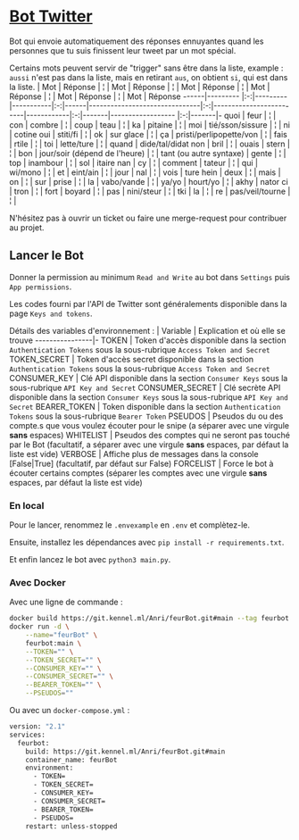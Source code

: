 # [Bot Twitter](https://twitter.com/Myshawii)

Bot qui envoie automatiquement des réponses ennuyantes quand les personnes que tu suis finissent leur tweet par un mot spécial.

Certains mots peuvent servir de "trigger" sans être dans la liste, example : `aussi` n'est pas dans la liste, mais en retirant `aus`, on obtient `si`, qui est dans la liste.
| Mot | Réponse    | ¦ | Mot     | Réponse   | ¦ | Mot  | Réponse                       | ¦ | Mot                     | Réponse    | ¦ | Mot   | Réponse           | ¦ | Mot   | Réponse
------|---------   |:-:|---------|-----------|:-:|------|-------------------------------|:-:|-------------------------|------------|:-:|-------|------------------ |:-:|-------|-
quoi  | feur       | ¦ | con     | combre    | ¦ | coup | teau                          | ¦ | ka                      | pitaine    | ¦ | moi   | tié/sson/sissure  | ¦ | ni    | cotine
oui   | stiti/fi   | ¦ | ok      | sur glace | ¦ | ça   | pristi/perlipopette/von       | ¦ | fais                    | rtile      | ¦ | toi   | lette/ture        | ¦ | quand | dide/tal/didat
non   | bril       | ¦ | ouais   | stern     | ¦ | bon  | jour/soir (dépend de l'heure) | ¦ | tant (ou autre syntaxe) | gente      | ¦ | top   | inambour          | ¦ | sol   | itaire
nan   | cy         | ¦ | comment | tateur    | ¦ | qui  | wi/mono                       | ¦ | et                      | eint/ain   | ¦ | jour  | nal               | ¦ | vois  | ture
hein  | deux       | ¦ | mais    | on        | ¦ | sur  | prise                         | ¦ | la                      | vabo/vande | ¦ | ya/yo | hourt/yo          | ¦ | akhy  | nator
ci    | tron       | ¦ | fort    | boyard    | ¦ | pas  | nini/steur                    | ¦ | tki                     | la         | ¦ | re    | pas/veil/tourne   | ¦ |

N'hésitez pas à ouvrir un ticket ou faire une merge-request pour contribuer au projet.

## Lancer le Bot

Donner la permission au minimum `Read and Write` au bot dans `Settings` puis `App permissions`.

Les codes fourni par l'API de Twitter sont généralements disponible dans la page `Keys and tokens`.

Détails des variables d'environnement :
| Variable      | Explication et où elle se trouve
----------------|-
TOKEN           | Token d'accès disponible dans la section `Authentication Tokens` sous la sous-rubrique `Access Token and Secret`
TOKEN_SECRET    | Token d'accès secret disponible dans la section `Authentication Tokens` sous la sous-rubrique `Access Token and Secret`
CONSUMER_KEY    | Clé API disponible dans la section `Consumer Keys` sous la sous-rubrique `API Key and Secret`
CONSUMER_SECRET | Clé secrète API disponible dans la section `Consumer Keys` sous la sous-rubrique `API Key and Secret`
BEARER_TOKEN    | Token disponible dans la section `Authentication Tokens` sous la sous-rubrique `Bearer Token`
PSEUDOS         | Pseudos du ou des compte.s que vous voulez écouter pour le snipe (a séparer avec une virgule **sans** espaces)
WHITELIST       | Pseudos des comptes qui ne seront pas touché par le Bot (facultatif, a séparer avec une virgule **sans** espaces, par défaut la liste est vide)
VERBOSE         | Affiche plus de messages dans la console [False\|True] (facultatif, par défaut sur False)
FORCELIST       | Force le bot à écouter certains comptes (séparer les comptes avec une virgule **sans** espaces, par défaut la liste est vide)

### En local

Pour le lancer, renommez le `.envexample` en `.env` et complètez-le.

Ensuite, installez les dépendances avec `pip install -r requirements.txt`.

Et enfin lancez le bot avec `python3 main.py`.

### Avec Docker

Avec une ligne de commande :
```bash
docker build https://git.kennel.ml/Anri/feurBot.git#main --tag feurbot:main && \
docker run -d \
    --name="feurBot" \
    feurbot:main \
    --TOKEN="" \
    --TOKEN_SECRET="" \
    --CONSUMER_KEY="" \
    --CONSUMER_SECRET="" \
    --BEARER_TOKEN="" \
    --PSEUDOS=""
```
Ou avec un `docker-compose.yml` :
```bash
version: "2.1"
services:
  feurbot:
    build: https://git.kennel.ml/Anri/feurBot.git#main
    container_name: feurBot
    environment:
      - TOKEN=
      - TOKEN_SECRET=
      - CONSUMER_KEY=
      - CONSUMER_SECRET=
      - BEARER_TOKEN=
      - PSEUDOS=
    restart: unless-stopped
```
